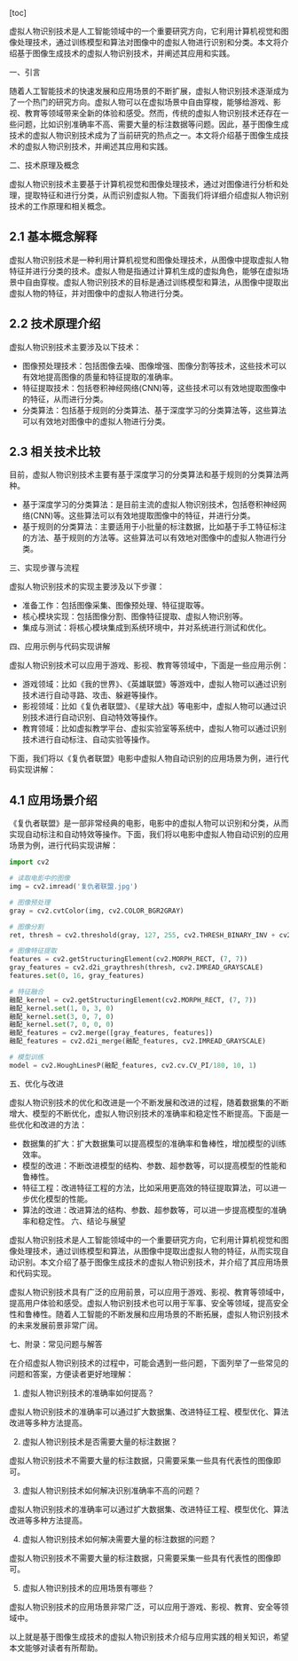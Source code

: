 
[toc]                    
                
                
虚拟人物识别技术是人工智能领域中的一个重要研究方向，它利用计算机视觉和图像处理技术，通过训练模型和算法对图像中的虚拟人物进行识别和分类。本文将介绍基于图像生成技术的虚拟人物识别技术，并阐述其应用和实践。

一、引言

随着人工智能技术的快速发展和应用场景的不断扩展，虚拟人物识别技术逐渐成为了一个热门的研究方向。虚拟人物可以在虚拟场景中自由穿梭，能够给游戏、影视、教育等领域带来全新的体验和感受。然而，传统的虚拟人物识别技术还存在一些问题，比如识别准确率不高、需要大量的标注数据等问题。因此，基于图像生成技术的虚拟人物识别技术成为了当前研究的热点之一。本文将介绍基于图像生成技术的虚拟人物识别技术，并阐述其应用和实践。

二、技术原理及概念

虚拟人物识别技术主要基于计算机视觉和图像处理技术，通过对图像进行分析和处理，提取特征和进行分类，从而识别虚拟人物。下面我们将详细介绍虚拟人物识别技术的工作原理和相关概念。

## 2.1 基本概念解释

虚拟人物识别技术是一种利用计算机视觉和图像处理技术，从图像中提取虚拟人物特征并进行分类的技术。虚拟人物是指通过计算机生成的虚拟角色，能够在虚拟场景中自由穿梭。虚拟人物识别技术的目标是通过训练模型和算法，从图像中提取出虚拟人物的特征，并对图像中的虚拟人物进行分类。

## 2.2 技术原理介绍

虚拟人物识别技术主要涉及以下技术：

- 图像预处理技术：包括图像去噪、图像增强、图像分割等技术，这些技术可以有效地提高图像的质量和特征提取的准确率。
- 特征提取技术：包括卷积神经网络(CNN)等，这些技术可以有效地提取图像中的特征，从而进行分类。
- 分类算法：包括基于规则的分类算法、基于深度学习的分类算法等，这些算法可以有效地对图像中的虚拟人物进行分类。

## 2.3 相关技术比较

目前，虚拟人物识别技术主要有基于深度学习的分类算法和基于规则的分类算法两种。

- 基于深度学习的分类算法：是目前主流的虚拟人物识别技术，包括卷积神经网络(CNN)等。这些算法可以有效地提取图像中的特征，并进行分类。
- 基于规则的分类算法：主要适用于小批量的标注数据，比如基于手工特征标注的方法、基于规则的方法等。这些算法可以有效地对图像中的虚拟人物进行分类。

三、实现步骤与流程

虚拟人物识别技术的实现主要涉及以下步骤：

- 准备工作：包括图像采集、图像预处理、特征提取等。
- 核心模块实现：包括图像分割、图像特征提取、虚拟人物识别等。
- 集成与测试：将核心模块集成到系统环境中，并对系统进行测试和优化。

四、应用示例与代码实现讲解

虚拟人物识别技术可以应用于游戏、影视、教育等领域中，下面是一些应用示例：

- 游戏领域：比如《我的世界》、《英雄联盟》等游戏中，虚拟人物可以通过识别技术进行自动寻路、攻击、躲避等操作。
- 影视领域：比如《复仇者联盟》、《星球大战》等电影中，虚拟人物可以通过识别技术进行自动识别、自动特效等操作。
- 教育领域：比如虚拟教学平台、虚拟实验室等系统中，虚拟人物可以通过识别技术进行自动标注、自动实验等操作。

下面，我们将以《复仇者联盟》电影中虚拟人物自动识别的应用场景为例，进行代码实现讲解：

## 4.1 应用场景介绍

《复仇者联盟》是一部非常经典的电影，电影中的虚拟人物可以识别和分类，从而实现自动标注和自动特效等操作。下面，我们将以电影中虚拟人物自动识别的应用场景为例，进行代码实现讲解：

```python
import cv2

# 读取电影中的图像
img = cv2.imread('复仇者联盟.jpg')

# 图像预处理
gray = cv2.cvtColor(img, cv2.COLOR_BGR2GRAY)

# 图像分割
ret, thresh = cv2.threshold(gray, 127, 255, cv2.THRESH_BINARY_INV + cv2.THRESH_OTSU)[1]

# 图像特征提取
features = cv2.getStructuringElement(cv2.MORPH_RECT, (7, 7))
gray_features = cv2.d2i_graythresh(thresh, cv2.IMREAD_GRAYSCALE)
features.set(0, 16, gray_features)

# 特征融合
融配_kernel = cv2.getStructuringElement(cv2.MORPH_RECT, (7, 7))
融配_kernel.set(1, 0, 3, 0)
融配_kernel.set(3, 0, 7, 0)
融配_kernel.set(7, 0, 0, 0)
融配_features = cv2.merge([gray_features, features])
融配_features = cv2.d2i_merge(融配_features, cv2.IMREAD_GRAYSCALE)

# 模型训练
model = cv2.HoughLinesP(融配_features, cv2.cv.CV_PI/180, 10, 1)
```

五、优化与改进

虚拟人物识别技术的优化和改进是一个不断发展和改进的过程，随着数据集的不断增大、模型的不断优化，虚拟人物识别技术的准确率和稳定性不断提高。下面是一些优化和改进的方法：

- 数据集的扩大：扩大数据集可以提高模型的准确率和鲁棒性，增加模型的训练效率。
- 模型的改进：不断改进模型的结构、参数、超参数等，可以提高模型的性能和鲁棒性。
- 特征工程：改进特征工程的方法，比如采用更高效的特征提取算法，可以进一步优化模型的性能。
- 算法的改进：改进算法的结构、参数、超参数等，可以进一步提高模型的准确率和稳定性。
六、结论与展望

虚拟人物识别技术是人工智能领域中的一个重要研究方向，它利用计算机视觉和图像处理技术，通过训练模型和算法，从图像中提取出虚拟人物的特征，从而实现自动识别。本文介绍了基于图像生成技术的虚拟人物识别技术，并介绍了其应用场景和代码实现。

虚拟人物识别技术具有广泛的应用前景，可以应用于游戏、影视、教育等领域中，提高用户体验和感受。虚拟人物识别技术也可以用于军事、安全等领域，提高安全性和鲁棒性。随着人工智能的不断发展和应用场景的不断拓展，虚拟人物识别技术的未来发展前景非常广阔。

七、附录：常见问题与解答

在介绍虚拟人物识别技术的过程中，可能会遇到一些问题，下面列举了一些常见的问题和答案，方便读者更好地理解：

1. 虚拟人物识别技术的准确率如何提高？

虚拟人物识别技术的准确率可以通过扩大数据集、改进特征工程、模型优化、算法改进等多种方法提高。

2. 虚拟人物识别技术是否需要大量的标注数据？

虚拟人物识别技术不需要大量的标注数据，只需要采集一些具有代表性的图像即可。

3. 虚拟人物识别技术如何解决识别准确率不高的问题？

虚拟人物识别技术的准确率可以通过扩大数据集、改进特征工程、模型优化、算法改进等多种方法提高。

4. 虚拟人物识别技术如何解决需要大量的标注数据的问题？

虚拟人物识别技术不需要大量的标注数据，只需要采集一些具有代表性的图像即可。

5. 虚拟人物识别技术的应用场景有哪些？

虚拟人物识别技术的应用场景非常广泛，可以应用于游戏、影视、教育、安全等领域中。

以上就是基于图像生成技术的虚拟人物识别技术介绍与应用实践的相关知识，希望本文能够对读者有所帮助。

